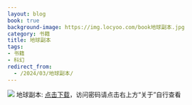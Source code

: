 ```yaml
---
layout: blog
book: true
background-image: https://img.locyoo.com/book地球副本.jpg
category: 书籍
title: 地球副本
tags:
- 书籍
- 科幻
redirect_from:
  - /2024/03/地球副本/
---
```

![](https://img.locyoo.com/book地球副本.jpg)
地球副本: <a name = "ref1" href="https://url18.ctfile.com/f/50983618-1268598238-a6212c?p=3619">点击下载</a>，访问密码请点击右上方“关于”自行查看